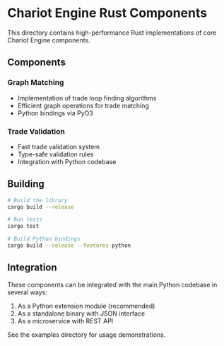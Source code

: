 # Chariot Engine Rust Components

This directory contains high-performance Rust implementations of core Chariot Engine components.

## Components

### Graph Matching
- Implementation of trade loop finding algorithms
- Efficient graph operations for trade matching
- Python bindings via PyO3

### Trade Validation
- Fast trade validation system
- Type-safe validation rules
- Integration with Python codebase

## Building

```bash
# Build the library
cargo build --release

# Run tests
cargo test

# Build Python bindings
cargo build --release --features python
```

## Integration

These components can be integrated with the main Python codebase in several ways:
1. As a Python extension module (recommended)
2. As a standalone binary with JSON interface
3. As a microservice with REST API

See the examples directory for usage demonstrations. 